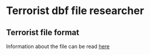 # Terrorist dbf file researcher

## Terrorist file format

Information about the file can be read [here](http://www.innovbusiness.ru/pravo/DocumShow_DocumID_107162.html)
